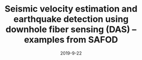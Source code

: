 ---
title: "Seismic velocity estimation and earthquake detection using downhole fiber sensing (DAS) – examples from SAFOD"
collection: talks
type: "Seminar"
venue: "UC Santa Cruz"
date: 2019-9-22
location: "Santa Cruz, California"
---
